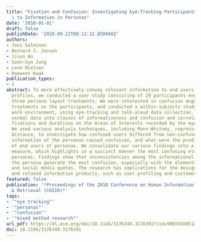 ```yaml
---
title: "Fixation and Confusion: Investigating Eye-Tracking Participants' Exposure\
  \ to Information in Personas"
date: '2018-01-01'
draft: false
publishDate: '2020-09-21T08:12:12.050940Z'
authors:
- Joni Salminen
- Bernard J. Jansen
- Jisun An
- Soon-Gyo Jung
- Lene Nielsen
- Haewoon Kwak
publication_types:
- 1
abstract: To more effectively convey relevant information to end users of persona
  profiles, we conducted a user study consisting of 29 participants engaging with
  three persona layout treatments. We were interested in confusion engendered by the
  treatments on the participants, and conducted a within-subjects study in the actual
  work environment, using eye-tracking and talk-aloud data collection. We coded the
  verbal data into classes of informativeness and confusion and correlated it with
  fixations and durations on the Areas of Interests recorded by the eye-tracking device.
  We used various analysis techniques, including Mann-Whitney, regression, and Levenshtein
  distance, to investigate how confused users differed from non-confused users, what
  information of the personas caused confusion, and what were the predictors of confusion
  of end users of personas. We consolidate our various findings into a confusion ratio
  measure, which highlights in a succinct manner the most confusing elements of the
  personas. Findings show that inconsistencies among the informational elements of
  the persona generate the most confusion, especially with the elements of images
  and social media quotes. The research has implications for the design of personas
  and related information products, such as user profiling and customer segmentation.
featured: false
publication: '*Proceedings of the 2018 Conference on Human Information Interaction
  & Retrieval (CHIIR)*'
tags:
- '"eye tracking"'
- '"personas"'
- '"confusion"'
- '"mixed method research"'
url_pdf: https://dl.acm.org/doi/10.1145/3176349.3176391?cid=99659160512
doi: 10.1145/3176349.3176391
---
```


